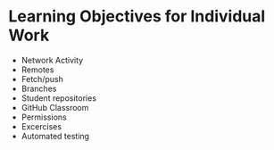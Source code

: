 # Learning Objectives for Individual Work

* Network Activity
* Remotes
* Fetch/push
* Branches
* Student repositories
* GitHub Classroom
* Permissions
* Excercises
* Automated testing
